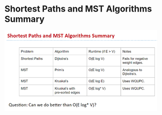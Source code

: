 # Shortest Paths and MST Algorithms Summary

![Untitled](Shortest%20Paths%20and%20MST%20Algorithms%20Summary%20bc1f63148d3642ea83d9f61adbd1220e/Untitled.png)